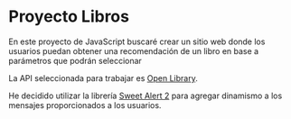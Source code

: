 # Proyecto Libros

En este proyecto de JavaScript buscaré crear un sitio web donde los usuarios puedan obtener una recomendación de un libro en base a parámetros que podrán seleccionar

La API seleccionada para trabajar es [Open Library](https://openlibrary.org/).

He decidido utilizar la librería [Sweet Alert 2]([https://openlibrary.org/](https://sweetalert2.github.io/)https://sweetalert2.github.io/) para agregar dinamismo a los mensajes proporcionados a los usuarios.
